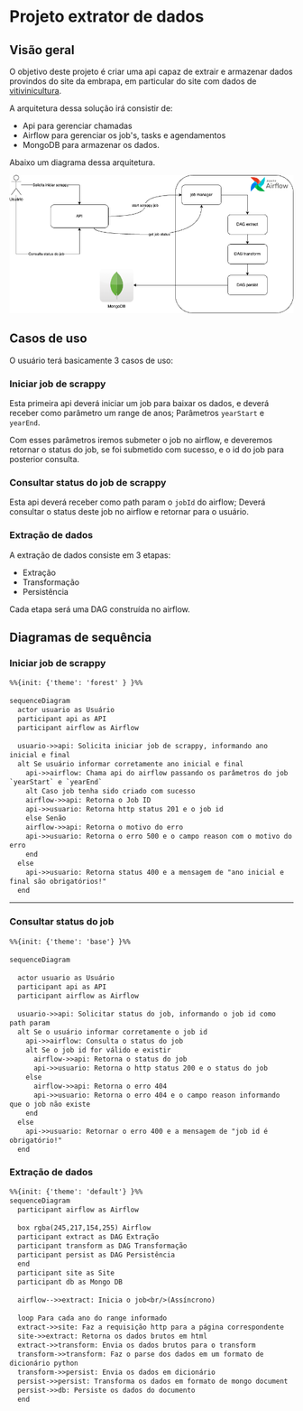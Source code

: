 # Projeto extrator de dados

## Visão geral

O objetivo deste projeto é criar uma api capaz de extrair e armazenar dados provindos do site da embrapa, em particular 
do site com dados de [vitivinicultura](http://vitibrasil.cnpuv.embrapa.br/index.php?opcao=opt_01).

A arquitetura dessa solução irá consistir de:

* Api para gerenciar chamadas
* Airflow para gerenciar os job's, tasks e agendamentos
* MongoDB para armazenar os dados.

Abaixo um diagrama dessa arquitetura.

![](img/arquitetura.png)

## Casos de uso

O usuário terá basicamente 3 casos de uso:

### Iniciar job de scrappy

Esta primeira api deverá iniciar um job para baixar os dados, e deverá receber como parâmetro um range de anos; Parâmetros `yearStart` e `yearEnd`.

Com esses parâmetros iremos submeter o job no airflow, e deveremos retornar o status do job, se foi submetido com sucesso, e o id do job para posterior consulta.

### Consultar status do job de scrappy

Esta api deverá receber como path param o `jobId` do airflow; Deverá consultar o status deste job no airflow e retornar para o usuário.

### Extração de dados

A extração de dados consiste em 3 etapas:

* Extração 
* Transformação
* Persistência

Cada etapa será uma DAG construída no airflow.

## Diagramas de sequência

### Iniciar job de scrappy 

```mermaid
%%{init: {'theme': 'forest' } }%%

sequenceDiagram
  actor usuario as Usuário
  participant api as API
  participant airflow as Airflow
  
  usuario->>api: Solicita iniciar job de scrappy, informando ano inicial e final
  alt Se usuário informar corretamente ano inicial e final
    api->>airflow: Chama api do airflow passando os parâmetros do job `yearStart` e `yearEnd`
    alt Caso job tenha sido criado com sucesso
    airflow->>api: Retorna o Job ID
    api->>usuario: Retorna http status 201 e o job id
    else Senão
    airflow->>api: Retorna o motivo do erro
    api->>usuario: Retorna o erro 500 e o campo reason com o motivo do erro
    end
  else
    api->>usuario: Retorna status 400 e a mensagem de "ano inicial e final são obrigatórios!"
  end

```

---

### Consultar status do job


```mermaid
%%{init: {'theme': 'base'} }%%

sequenceDiagram

  actor usuario as Usuário
  participant api as API
  participant airflow as Airflow

  usuario->>api: Solicitar status do job, informando o job id como path param
  alt Se o usuário informar corretamente o job id
    api->>airflow: Consulta o status do job
    alt Se o job id for válido e existir
      airflow->>api: Retorna o status do job
      api->>usuario: Retorna o http status 200 e o status do job
    else
      airflow->>api: Retorna o erro 404
      api->>usuario: Retorna o erro 404 e o campo reason informando que o job não existe
    end
  else
    api->>usuario: Retornar o erro 400 e a mensagem de "job id é obrigatório!"
  end
```


### Extração de dados

```mermaid
%%{init: {'theme': 'default'} }%%
sequenceDiagram
  participant airflow as Airflow

  box rgba(245,217,154,255) Airflow 
  participant extract as DAG Extração
  participant transform as DAG Transformação
  participant persist as DAG Persistência
  end
  participant site as Site
  participant db as Mongo DB

  airflow-->>extract: Inicia o job<br/>(Assíncrono)

  loop Para cada ano do range informado
  extract->>site: Faz a requisição http para a página correspondente
  site->>extract: Retorna os dados brutos em html
  extract->>transform: Envia os dados brutos para o transform
  transform->>transform: Faz o parse dos dados em um formato de dicionário python
  transform->>persist: Envia os dados em dicionário
  persist->>persist: Transforma os dados em formato de mongo document
  persist->>db: Persiste os dados do documento
  end


```